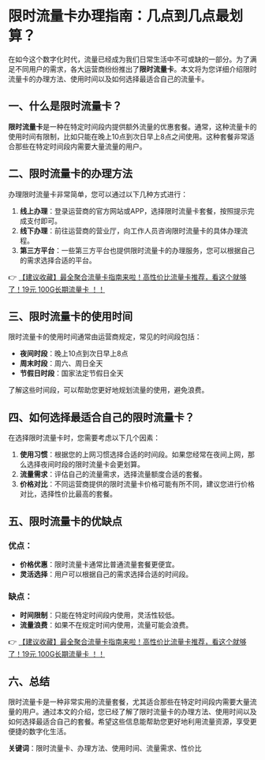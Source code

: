 # 限时流量卡办理指南：几点到几点最划算？

在如今这个数字化时代，流量已经成为我们日常生活中不可或缺的一部分。为了满足不同用户的需求，各大运营商纷纷推出了**限时流量卡**。本文将为您详细介绍限时流量卡的办理方法、使用时间以及如何选择最适合自己的流量卡。

## 一、什么是限时流量卡？

**限时流量卡**是一种在特定时间段内提供额外流量的优惠套餐。通常，这种流量卡的使用时间有限制，比如只能在晚上10点到次日早上8点之间使用。这种套餐非常适合那些在特定时间段内需要大量流量的用户。

## 二、限时流量卡的办理方法

办理限时流量卡非常简单，您可以通过以下几种方式进行：

1. **线上办理**：登录运营商的官方网站或APP，选择限时流量卡套餐，按照提示完成支付即可。
2. **线下办理**：前往运营商的营业厅，向工作人员咨询限时流量卡的具体办理流程。
3. **第三方平台**：一些第三方平台也提供限时流量卡的办理服务，您可以根据自己的需求选择合适的平台。

👉 [【建议收藏】最全聚合流量卡指南来啦！高性价比流量卡推荐，看这个就够了！19元 100G长期流量卡 ！！](https://bit.ly/Liuliangka)

## 三、限时流量卡的使用时间

限时流量卡的使用时间通常由运营商规定，常见的时间段包括：

- **夜间时段**：晚上10点到次日早上8点
- **周末时段**：周六、周日全天
- **节假日时段**：国家法定节假日全天

了解这些时间段，可以帮助您更好地规划流量的使用，避免浪费。

## 四、如何选择最适合自己的限时流量卡？

在选择限时流量卡时，您需要考虑以下几个因素：

1. **使用习惯**：根据您的上网习惯选择合适的时间段。如果您经常在夜间上网，那么选择夜间时段的限时流量卡会更划算。
2. **流量需求**：评估自己的流量需求，选择流量额度合适的套餐。
3. **价格对比**：不同运营商提供的限时流量卡价格可能有所不同，建议您进行价格对比，选择性价比最高的套餐。

## 五、限时流量卡的优缺点

### 优点：
- **价格优惠**：限时流量卡通常比普通流量套餐更便宜。
- **灵活选择**：用户可以根据自己的需求选择合适的时间段。

### 缺点：
- **时间限制**：只能在特定时间段内使用，灵活性较低。
- **流量浪费**：如果不在规定时间内使用，流量可能会浪费。

👉 [【建议收藏】最全聚合流量卡指南来啦！高性价比流量卡推荐，看这个就够了！19元 100G长期流量卡 ！！](https://bit.ly/Liuliangka)

## 六、总结

限时流量卡是一种非常实用的流量套餐，尤其适合那些在特定时间段内需要大量流量的用户。通过本文的介绍，您已经了解了限时流量卡的办理方法、使用时间以及如何选择最适合自己的套餐。希望这些信息能帮助您更好地利用流量资源，享受更便捷的数字化生活。

**关键词**：限时流量卡、办理方法、使用时间、流量需求、性价比